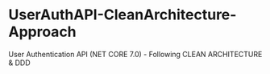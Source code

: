 # UserAuthAPI-CleanArchitecture-Approach
User Authentication API (NET CORE 7.0) - Following CLEAN ARCHITECTURE &amp; DDD
